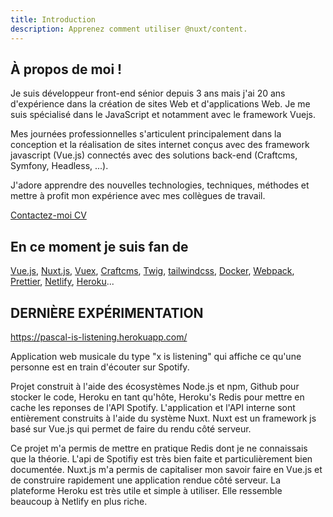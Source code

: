 ```yaml
---
title: Introduction
description: Apprenez comment utiliser @nuxt/content.
---
```


## À propos de moi !
Je suis développeur front-end sénior depuis 3 ans mais j'ai 20 ans d'expérience dans la création de sites Web et d'applications Web. Je me suis spécialisé dans le JavaScript et notamment avec le framework Vuejs.

Mes journées professionnelles s'articulent principalement dans la conception et la réalisation de sites internet conçus avec des framework javascript (Vue.js) connectés avec des solutions back-end (Craftcms, Symfony, Headless, ...).

J'adore apprendre des nouvelles technologies, techniques, méthodes et mettre à profit mon expérience avec mes collègues de travail.

<p class="mt-6 flex">
    <a
        class="btn btn--ghost"
        href="mailto:pascal.achard@gmail.com"
        >Contactez-moi
    </a>
    <a
        class="btn btn--ghost ml-6"
        href="/CV-PascalAchard-2020.pdf"
        target="_blank"
        rel="noopener"
        >CV
    </a>
</p>

## En ce moment je suis fan de
[Vue.js](https://vuejs.org/), [Nuxt.js](https://nuxtjs.org/), [Vuex](https://vuex.vuejs.org/), [Craftcms](https://craftcms.com/), [Twig](https://twig.symfony.com/), [tailwindcss](https://tailwindcss.com/), [Docker](https://www.docker.com/), [Webpack](https://webpack.js.org/), [Prettier](https://prettier.io/), [Netlify](https://www.netlify.com/), [Heroku](https://www.heroku.com/)...

## DERNIÈRE EXPÉRIMENTATION
https://pascal-is-listening.herokuapp.com/

Application web musicale du type "x is listening" qui affiche ce qu'une personne est en train d'écouter sur Spotify.

Projet construit à l'aide des écosystèmes Node.js et npm, Github pour stocker le code, Heroku en tant qu'hôte, Heroku's Redis pour mettre en cache les reponses de l'API Spotify. L'application et l'API interne sont entièrement construits à l'aide du système Nuxt. Nuxt est un framework js basé sur Vue.js qui permet de faire du rendu côté serveur.

Ce projet m'a permis de mettre en pratique Redis dont je ne connaissais que la théorie. L'api de Spotifiy est très bien faite et particulièrement bien documentée. Nuxt.js m'a permis de capitaliser mon savoir faire en Vue.js et de construire rapidement une application rendue côté serveur. La plateforme Heroku est très utile et simple à utiliser. Elle ressemble beaucoup à Netlify en plus riche.
